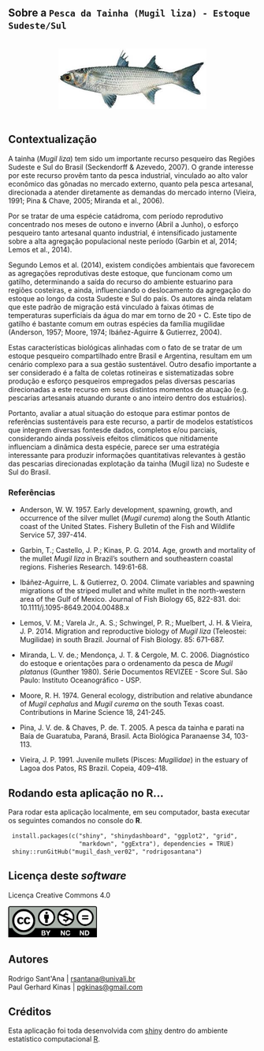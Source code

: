 ## Sobre a `Pesca da Tainha (Mugil liza) - Estoque Sudeste/Sul`

<center>
<BR />
<a href="http://www.fishbase.se/summary/1090">
<img src="www/mugil.png" width="300px" />
</a>
</center>
<BR />

## Contextualização

A tainha (_Mugil liza_) tem sido um importante recurso pesqueiro das
Regiões Sudeste e Sul do Brasil (Seckendorff & Azevedo, 2007). O grande
interesse por este recurso provêm tanto da pesca industrial, vinculado
ao alto valor econômico das gônadas no mercado externo, quanto pela
pesca artesanal, direcionada a atender diretamente as demandas do
mercado interno (Vieira, 1991; Pina & Chave, 2005; Miranda et al.,
2006).  

Por se tratar de uma espécie catádroma, com período reprodutivo
concentrado nos meses de outono e inverno (Abril a Junho), o esforço
pesqueiro tanto artesanal quanto industrial, é intensificado justamente
sobre a alta agregação populacional neste período (Garbin et al, 2014;
Lemos et al., 2014).  

Segundo Lemos et al. (2014), existem condições ambientais que favorecem
as agregações reprodutivas deste estoque, que funcionam como um gatilho,
determinando a saída do recurso do ambiente estuarino para regiões
costeiras, e ainda, influenciando o deslocamento da agregação do estoque
ao longo da costa Sudeste e Sul do país. Os autores ainda relatam que
este padrão de migração está vinculado à faixas ótimas de temperaturas
superficiais da água do mar em torno de 20 ◦ C. Este tipo de gatilho é
bastante comum em outras espécies da família mugilidae (Anderson, 1957;
Moore, 1974; Ibáñez-Aguirre & Gutierrez, 2004).  

Estas características biológicas alinhadas com o fato de se tratar de um
estoque pesqueiro compartilhado entre Brasil e Argentina, resultam em um
cenário complexo para a sua gestão sustentável. Outro desafio importante
a ser considerado é a falta de coletas rotineiras e sistematizadas sobre
produção e esforço pesqueiros empregados pelas diversas pescarias
direcionadas a este recurso em seus distintos momentos de atuação (e.g.
pescarias artesanais atuando durante o ano inteiro dentro dos
estuários).  

Portanto, avaliar a atual situação do estoque para estimar pontos de
referências sustentáveis para este recurso, a partir de modelos
estatísticos que integrem diversas fontesde dados, completos e/ou
parciais, considerando ainda possíveis efeitos climáticos que
nitidamente influenciam a dinâmica desta espécie, parece ser uma
estratégia interessante para produzir informações quantitativas
relevantes à gestão das pescarias direcionadas explotação da tainha
(Mugil liza) no Sudeste e Sul do Brasil.  

### Referências

- Anderson, W. W. 1957. Early development, spawning, growth, and occurrence
of the silver mullet (*Mugil curema*) along the South Atlantic coast of 
the United States. Fishery Bulletin of the Fish and Wildlife Service 57, 
397-414.

- Garbin, T.; Castello, J. P.; Kinas, P. G. 2014. Age, growth and mortality
of the mullet *Mugil liza* in Brazil’s southern and southeastern coastal
regions. Fisheries Research. 149:61-68.

- Ibáñez-Aguirre, L. & Gutierrez, O. 2004. Climate variables and spawning 
migrations of the striped mullet and white mullet in the north-western 
area of the Gulf of Mexico. Journal of Fish Biology 65, 822-831. 
doi: 10.1111/j.1095-8649.2004.00488.x

- Lemos, V. M.; Varela Jr., A. S.; Schwingel, P. R.; Muelbert, J. H. & 
Vieira, J. P. 2014. Migration and reproductive biology of *Mugil liza*
(Teleostei: Mugilidae) in south Brazil. Journal of Fish Biology. 
85: 671-687.

- Miranda, L. V. de.; Mendonça, J. T. & Cergole, M. C. 2006. Diagnóstico do 
estoque e orientações para o ordenamento da pesca de *Mugil platanus* 
(Gunther 1980). Série Documentos REVIZEE - Score Sul. São Paulo: Instituto
Oceanográfico - USP.

- Moore, R. H. 1974. General ecology, distribution and relative abundance 
of *Mugil cephalus* and *Mugil curema* on the south Texas coast. 
Contributions in Marine Science 18, 241-245.

- Pina, J. V. de. & Chaves, P. de. T. 2005. A pesca da tainha e parati na 
Baía de Guaratuba, Paraná, Brasil. Acta Biológica Paranaense 34, 103-113.

- Vieira, J. P. 1991. Juvenile mullets (Pisces: *Mugilidae*) in the estuary 
of Lagoa dos Patos, RS Brazil. Copeia, 409–418.

## Rodando esta aplicação no R...

Para rodar esta aplicação localmente, em seu computador, basta executar
os seguintes comandos no console do **R**.  

```{r} 
 install.packages(c("shiny", "shinydashboard", "ggplot2", "grid", 
                    "markdown", "ggExtra"), dependencies = TRUE)
 shiny::runGitHub("mugil_dash_ver02", "rodrigosantana")
```

## Licença deste *software*

Licença Creative Commons 4.0

<a href="https://creativecommons.org/licenses/by-nc-nd/4.0/">
<img src="www/by-nc-nd.png" width="180px" />
</a>
<BR />

## Autores

Rodrigo Sant'Ana | rsantana@univali.br  
Paul Gerhard Kinas | pgkinas@gmail.com

## Créditos

Esta aplicação foi toda desenvolvida com
[shiny](http://shiny.rstudio.com/) dentro do ambiente estatístico
computacional [R](http://www.r-project.org/).
